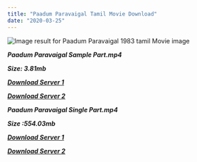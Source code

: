 ```yaml
---
title: "Paadum Paravaigal Tamil Movie Download"
date: "2020-03-25"
---
```


![Image result for Paadum Paravaigal 1983 tamil Movie image](https://i.scdn.co/image/e6470c1b00776dcf27719aac672a974c3ac55e8e)

**_Paadum Paravaigal Sample Part.mp4_**

**_Size: 3.81mb_**

**_[Download Server 1](http://b2.wetransfer.vip/files/{b8ae04a0e9ab0f9e64837bab03a252825878f388f00779843f60cec38aa445db}20Actor{b8ae04a0e9ab0f9e64837bab03a252825878f388f00779843f60cec38aa445db}20Hits{b8ae04a0e9ab0f9e64837bab03a252825878f388f00779843f60cec38aa445db}20Collection/Karthik{b8ae04a0e9ab0f9e64837bab03a252825878f388f00779843f60cec38aa445db}20Movies{b8ae04a0e9ab0f9e64837bab03a252825878f388f00779843f60cec38aa445db}20Collections/Paadum{b8ae04a0e9ab0f9e64837bab03a252825878f388f00779843f60cec38aa445db}20Paravaigal{b8ae04a0e9ab0f9e64837bab03a252825878f388f00779843f60cec38aa445db}20(1994)/Paadum{b8ae04a0e9ab0f9e64837bab03a252825878f388f00779843f60cec38aa445db}20Paravaigal{b8ae04a0e9ab0f9e64837bab03a252825878f388f00779843f60cec38aa445db}20{b8ae04a0e9ab0f9e64837bab03a252825878f388f00779843f60cec38aa445db}20Sample{b8ae04a0e9ab0f9e64837bab03a252825878f388f00779843f60cec38aa445db}20HD.mp4)_**

**_[Download Server 2](http://b2.wetransfer.vip/files/{b8ae04a0e9ab0f9e64837bab03a252825878f388f00779843f60cec38aa445db}20Actor{b8ae04a0e9ab0f9e64837bab03a252825878f388f00779843f60cec38aa445db}20Hits{b8ae04a0e9ab0f9e64837bab03a252825878f388f00779843f60cec38aa445db}20Collection/Karthik{b8ae04a0e9ab0f9e64837bab03a252825878f388f00779843f60cec38aa445db}20Movies{b8ae04a0e9ab0f9e64837bab03a252825878f388f00779843f60cec38aa445db}20Collections/Paadum{b8ae04a0e9ab0f9e64837bab03a252825878f388f00779843f60cec38aa445db}20Paravaigal{b8ae04a0e9ab0f9e64837bab03a252825878f388f00779843f60cec38aa445db}20(1994)/Paadum{b8ae04a0e9ab0f9e64837bab03a252825878f388f00779843f60cec38aa445db}20Paravaigal{b8ae04a0e9ab0f9e64837bab03a252825878f388f00779843f60cec38aa445db}20{b8ae04a0e9ab0f9e64837bab03a252825878f388f00779843f60cec38aa445db}20Sample{b8ae04a0e9ab0f9e64837bab03a252825878f388f00779843f60cec38aa445db}20HD.mp4)_**

**_Paadum Paravaigal Single Part.mp4_**

**_Size :554.03mb_**

**_[Download Server 1](http://b2.wetransfer.vip/files/{b8ae04a0e9ab0f9e64837bab03a252825878f388f00779843f60cec38aa445db}20Actor{b8ae04a0e9ab0f9e64837bab03a252825878f388f00779843f60cec38aa445db}20Hits{b8ae04a0e9ab0f9e64837bab03a252825878f388f00779843f60cec38aa445db}20Collection/Karthik{b8ae04a0e9ab0f9e64837bab03a252825878f388f00779843f60cec38aa445db}20Movies{b8ae04a0e9ab0f9e64837bab03a252825878f388f00779843f60cec38aa445db}20Collections/Paadum{b8ae04a0e9ab0f9e64837bab03a252825878f388f00779843f60cec38aa445db}20Paravaigal{b8ae04a0e9ab0f9e64837bab03a252825878f388f00779843f60cec38aa445db}20(1994)/Paadum{b8ae04a0e9ab0f9e64837bab03a252825878f388f00779843f60cec38aa445db}20Paravaigal{b8ae04a0e9ab0f9e64837bab03a252825878f388f00779843f60cec38aa445db}20{b8ae04a0e9ab0f9e64837bab03a252825878f388f00779843f60cec38aa445db}20Single{b8ae04a0e9ab0f9e64837bab03a252825878f388f00779843f60cec38aa445db}20Part{b8ae04a0e9ab0f9e64837bab03a252825878f388f00779843f60cec38aa445db}20HD.mp4)_**

**_[Download Server 2](http://b2.wetransfer.vip/files/{b8ae04a0e9ab0f9e64837bab03a252825878f388f00779843f60cec38aa445db}20Actor{b8ae04a0e9ab0f9e64837bab03a252825878f388f00779843f60cec38aa445db}20Hits{b8ae04a0e9ab0f9e64837bab03a252825878f388f00779843f60cec38aa445db}20Collection/Karthik{b8ae04a0e9ab0f9e64837bab03a252825878f388f00779843f60cec38aa445db}20Movies{b8ae04a0e9ab0f9e64837bab03a252825878f388f00779843f60cec38aa445db}20Collections/Paadum{b8ae04a0e9ab0f9e64837bab03a252825878f388f00779843f60cec38aa445db}20Paravaigal{b8ae04a0e9ab0f9e64837bab03a252825878f388f00779843f60cec38aa445db}20(1994)/Paadum{b8ae04a0e9ab0f9e64837bab03a252825878f388f00779843f60cec38aa445db}20Paravaigal{b8ae04a0e9ab0f9e64837bab03a252825878f388f00779843f60cec38aa445db}20{b8ae04a0e9ab0f9e64837bab03a252825878f388f00779843f60cec38aa445db}20Single{b8ae04a0e9ab0f9e64837bab03a252825878f388f00779843f60cec38aa445db}20Part{b8ae04a0e9ab0f9e64837bab03a252825878f388f00779843f60cec38aa445db}20HD.mp4)_**
